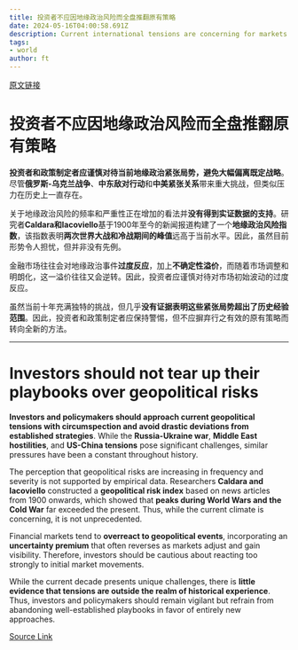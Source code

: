 ```yaml
---
title: 投资者不应因地缘政治风险而全盘推翻原有策略
date: 2024-05-16T04:00:58.691Z
description: Current international tensions are concerning for markets but not unprecedented
tags: 
- world
author: ft
---
```


[原文链接](https://ft.com/content/4fccbc18-f214-4597-8c9c-8d580a0418a1)

# 投资者不应因地缘政治风险而全盘推翻原有策略 

**投资者和政策制定者应谨慎对待当前地缘政治紧张局势，避免大幅偏离既定战略**。尽管**俄罗斯-乌克兰战争**、**中东敌对行动**和**中美紧张关系**带来重大挑战，但类似压力在历史上一直存在。 

关于地缘政治风险的频率和严重性正在增加的看法并**没有得到实证数据的支持**。研究者**Caldara和Iacoviello**基于1900年至今的新闻报道构建了一个**地缘政治风险指数**，该指数表明**两次世界大战和冷战期间的峰值**远高于当前水平。因此，虽然目前形势令人担忧，但并非没有先例。 

金融市场往往会对地缘政治事件**过度反应**，加上**不确定性溢价**，而随着市场调整和明朗化，这一溢价往往又会逆转。因此，投资者应谨慎对待对市场初始波动的过度反应。 

虽然当前十年充满独特的挑战，但几乎**没有证据表明这些紧张局势超出了历史经验范围**。因此，投资者和政策制定者应保持警惕，但不应摒弃行之有效的原有策略而转向全新的方法。

---

# Investors should not tear up their playbooks over geopolitical risks

**Investors and policymakers should approach current geopolitical tensions with circumspection and avoid drastic deviations from established strategies**. While the **Russia-Ukraine war**, **Middle East hostilities**, and **US-China tensions** pose significant challenges, similar pressures have been a constant throughout history. 

The perception that geopolitical risks are increasing in frequency and severity is not supported by empirical data. Researchers **Caldara and Iacoviello** constructed a **geopolitical risk index** based on news articles from 1900 onwards, which showed that **peaks during World Wars and the Cold War** far exceeded the present. Thus, while the current climate is concerning, it is not unprecedented. 

Financial markets tend to **overreact to geopolitical events**, incorporating an **uncertainty premium** that often reverses as markets adjust and gain visibility. Therefore, investors should be cautious about reacting too strongly to initial market movements. 

While the current decade presents unique challenges, there is **little evidence that tensions are outside the realm of historical experience**. Thus, investors and policymakers should remain vigilant but refrain from abandoning well-established playbooks in favor of entirely new approaches.

[Source Link](https://ft.com/content/4fccbc18-f214-4597-8c9c-8d580a0418a1)

